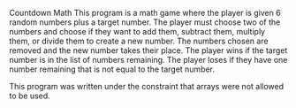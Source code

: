 Countdown Math
This program is a math game where the player is given 6 random numbers plus a target number.
The player must choose two of the numbers and choose if they want to add them, subtract them, multiply them, or divide them to create a new number.
The numbers chosen are removed and the new number takes their place.
The player wins if the target number is in the list of numbers remaining.
The player loses if they have one number remaining that is not equal to the target number.

This program was written under the constraint that arrays were not allowed to be used.
